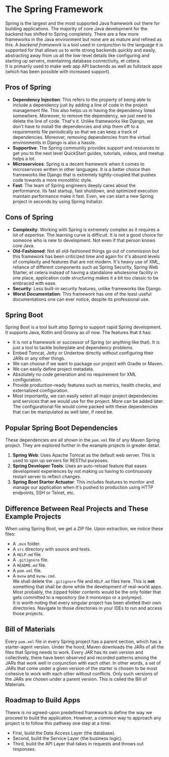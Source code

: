 # The Spring Framework

Spring is the largest and the most supported Java framework out there for building applications. The majority of core Java development for the backend has shifted to Spring completely. There are a few more frameworks in the Java environment but none are as mature and refined as this. A *backend framework* is a tool used in conjunction to the language it is supported for that allows us to write strong backends quickly and easily, abstracting away from us all the low-level details like configuring and starting up servers, maintaining database connectivity, et cetera. <br />
It is primarily used to make web app API backends as well as fullstack apps (which has been possible with increased support).


## Pros of Spring

- **Dependency Injection**: This refers to the property of being able to include a dependency just by adding a line of code in the project management file. This also helps us in having the dependency listed somewhere. Moreover, to remove the dependency, we just need to delete the line of code. That's it. Unlike frameworks like Django, we don't have to install the dependencies and ship them off to a requirements file periodically so that we can keep a track of dependencies. Moreover, removing dependencies from the virtual environments in Django is also a hassle.
- **Supportive**: The Spring community provides support and resources to get you to the next level QuickStart guides, tutorials, videos, and meetup helps a lot.
- **Microservices**: Spring is a decent framework when it comes to microservices written in other languages. It is a better choice than frameworks like Django that is extremely tightly-coupled that pushes code towards a more monolithic style.
- **Fast**: The team of Spring engineers deeply cares about the performance. Its fast startup, fast shutdown, and optimized execution maintain performance make it fast. Even, we can start a new Spring project in seconds by using Spring Initializr.


## Cons of Spring

- **Complexity**: Working with Spring is extremely complex as it requires a lot of expertise. The learning curve is difficult. It is not a good choice for someone who is new to development. Not even if that person knows core Java.
- **Old-Fashioned**: Not all old-fashioned things go out of commission but this framework has been criticized time and again for it's absurd levels of complexity and features that are not modern. It's heavy use of XML, reliance of different components such as Spring Security, Spring Web Starter, et cetera instead of having a standalone wholesome facility in one place, application code structuring makes it a bit too classic to be embraced with ease.
- **Security**: Less built-in security features, unlike frameworks like Django.
- **Worst Documentation**: This framework has one of the least useful documentations one can ever notice, despite its professional use.


## Spring Boot

Spring Boot is a tool built atop Spring to support rapid Spring development. It supports Java, Kotlin and Groovy as of now. The features that it has:
- It is not a framework or successor of Spring (or anything like that). It is just a tool to tackle boilerplate and dependency problems.
- Embed Tomcat, Jetty or Undertow directly without configuring their JARs or any other things.
- We can choose if we want to package our project with Gradle or Maven.
- We can easily define project metadata.
- Absolutely no code generation and no requirement for XML configuration.
- Provide production-ready features such as metrics, health checks, and externalized configuration.
- Most importantly, we can easily select all major project dependencies and services that we would use for the project. More can be added later. The configurational file would come packed with these dependencies that can be manipulated as well later, if need be.


## Popular Spring Boot Dependencies

These dependencies are all shown in the `pom.xml` file of any Maven Spring project. They are explored further in the example projects in greater detail.
1. **Spring Web**: Uses Apache Tomcat as the default web server. This is used to spin up servers for RESTful purposes.
1. **Spring Developer Tools**: Uses an auto-reload feature that eases development experiences by not making us having to continuously restart server to reflect changes.
1. **Spring Boot Starter Actuator**: This includes features to monitor and manage our application when it's pushed to production using HTTP endpoints, SSH or Telnet, etc.


## Difference Between Real Projects and These Example Projects

When using Spring Boot, we get a ZIP file. Upon extraction, we notice these files:
- A `.mvn` folder.
- A `src` directory with source and tests.
- A `HELP.md` file.
- A `.gitignore` file.
- A `README.md` file.
- A `pom.xml` file.
- A `mvnw` and `mvnw.cmd`. <br />
We shall delete the `.gitignore` file and `HELP.md` files here. This is **not** something that shall be done while the development of real-world apps. Most probably, the zipped folder contents would be the only folder that gets committed to a repository (be it monorepo or a polyrepo). <br />
It is worth noting that every singular project has been allotted their own directories. Navigate to those directories in your IDEs to run and access those projects.


## Bill of Materials

Every `pom.xml` file in every Spring project has a parent section, which has a starter-agent version. Under the hood, Maven downloads the JARs of all the files that Spring needs to work. Every JAR has its own version and collectively, there have been observed and recorded patterns among the JARs that work well in conjunction with each other. In other words, a set of JARs that come under a given version of the starter is chosen to be most cohesive to work with each other without conflicts. Only such versions of the JARs are chosen under a parent version. This is called the Bill of Materials.


## Roadmap to Build Apps

Theere is no agreed-upon predefined framework to define the way we proceed to build the application. However, a common way to approach any project is to follow this pathway one step at a time:
- First, build the Data Access Layer (the database).
- Second, build the Service Layer (the business logic).
- Third, build the API Layer that takes in requests and throws out responses.